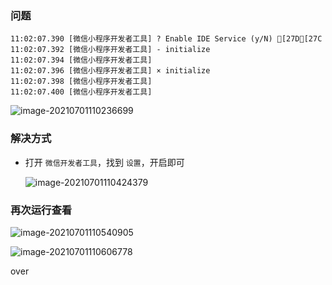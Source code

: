 ### 问题

```
11:02:07.390 [微信小程序开发者工具] ? Enable IDE Service (y/N) [27D[27C
11:02:07.392 [微信小程序开发者工具] - initialize
11:02:07.394 [微信小程序开发者工具]
11:02:07.396 [微信小程序开发者工具] × initialize
11:02:07.398 [微信小程序开发者工具]
11:02:07.400 [微信小程序开发者工具]
```

![image-20210701110236699](C:\Users\Administrator\AppData\Roaming\Typora\typora-user-images\image-20210701110236699.png)

### 解决方式

- 打开 `微信开发者工具`，找到 `设置`，开启即可

  ![image-20210701110424379](C:\Users\Administrator\AppData\Roaming\Typora\typora-user-images\image-20210701110424379.png)

### 再次运行查看

![image-20210701110540905](C:\Users\Administrator\AppData\Roaming\Typora\typora-user-images\image-20210701110540905.png)

![image-20210701110606778](C:\Users\Administrator\AppData\Roaming\Typora\typora-user-images\image-20210701110606778.png)

over